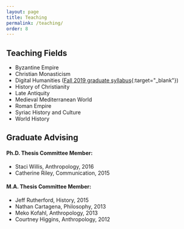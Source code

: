 ```yaml
---
layout: page
title: Teaching
permalink: /teaching/
order: 8
---
```



## Teaching Fields
 - Byzantine Empire
 - Christian Monasticism
 - Digital Humanities ([Fall 2019 graduate syllabus](https://dlschwartz.github.io/2019cHIST630){:target="_blank"})
 - History of Christianity
 - Late Antiquity
 - Medieval Mediterranean World
 - Roman Empire
 - Syriac History and Culture
 - World History




## Graduate Advising

#### Ph.D. Thesis Committee Member:
 - Staci Willis, Anthropology, 2016  
 - Catherine Riley, Communication, 2015

#### M.A. Thesis Committee Member: 
 - Jeff Rutherford, History, 2015  
 - Nathan Cartagena, Philosophy, 2013  
 - Meko Kofahl, Anthropology, 2013  
 - Courtney Higgins, Anthropology, 2012  



[jekyll-organization]: https://github.com/jekyll
